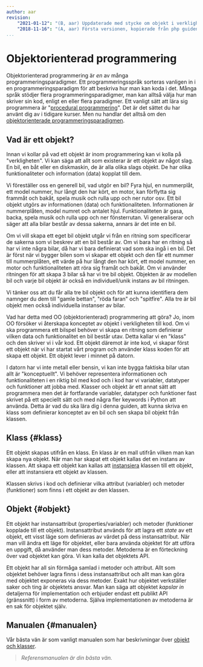 ```yaml
---
author: aar
revision:
    "2021-01-12": "(B, aar) Uppdaterade med stycke om objekt i verkligheten till programmering."
    "2018-11-16": "(A, aar) Första versionen, kopierade från php guiden och ändrat."
...
```


Objektorienterad programmering
==================================

Objektorienterad programmering är *en* av många programmeringsparadigmer. Ett programmeringsspråk sorteras vanligen in i en programmeringsparadigm för att beskriva hur man kan koda i det. Många språk stödjer flera programmeringsparadigmer, man kan alltså välja hur man skriver sin kod, enligt en eller flera paradigmer. Ett vanligt sätt att lära sig programmera är "[procedural programmering](https://en.wikipedia.org/wiki/Procedural_programming)". Det är det sättet du har använt dig av i tidigare kurser. Men nu handlar det alltså om den [objektorienterade programmeringsparadigmen](https://en.wikipedia.org/wiki/Object-oriented_programming).



## Vad är ett objekt?

Innan vi kollar på vad ett objekt är inom programmering kan vi kolla på "verkligheten". Vi kan säga att allt som existerar är ett objekt av något slag. En bil, en båt eller en diskmaskin, de är alla olika slags objekt. De har olika funktionaliteter och information (data) kopplat till dem.

Vi föreställer oss en generell bil, vad utgör en bil? Fyra hjul, en nummerplåt, ett model nummer, hur långt den har kört, en motor, kan förflytta sig frammåt och bakåt, spela musik och rulla upp och ner rutor osv. Ett bil objekt utgörs av informationen (data) och funktionaliteten. Informationen är nummerplåten, model numret och antalet hjul. Funktionaliteten är gasa, backa, spela musik och rulla upp och ner fönsterrutan. Vi generaliserar och säger att alla bilar består av dessa sakerna, annars är det inte en bil.

Om vi vill skapa ett eget bil objekt utgår vi från en ritning som specificerar de sakerna som vi beskrev att en bil består av. Om vi bara har en ritning så har vi inte några bilar, då har vi bara definierat vad som ska ingå i en bil. Det är först när vi bygger bilen som vi skapar ett objekt och den får ett nummer till nummerplåten, ett värde på hur långt den har kört, ett model nummer, en motor och funktionaliteten att röra sig framåt och bakåt. Om vi använder ritningen för att skapa 3 bilar så har vi tre bil objekt. Objekten är av modellen bil och varje bil objekt är också en individuell/unik instans av bil ritningen.

Vi tänker oss att du får alla tre bil objekt och för att kunna identifiera dem namnger du dem till "gamle bettan", "röda faran" och "spitfire". Alla tre är bil objekt men också individuella instanser av bilar.

Vad har detta med OO (objektorienterad) programmering att göra? Jo, inom OO försöker vi återskapa konceptet av objekt i verkligheten till kod. Om vi ska programmera ett bilspel behöver vi skapa en ritning som definierar vilken data och funktionalitet en bil består utav. Detta kallar vi en "klass" och den skriver vi i vår kod. Ett objekt däremot är inte kod, vi skapar först ett objekt när vi har startat vårt program och använder klass koden för att skapa ett objekt. Ett objekt lever i minnet på datorn.

I datorn har vi inte metall eller bensin, vi kan inte bygga faktiska bilar utan allt är "konceptuellt". Vi behöver representera informationen och funktionaliteten i en riktig bil med kod och i kod har vi variabler, datatyper och funktioner att jobba med. Klasser och objekt är ett annat sätt att programmera men det är fortfarande variabler, datatyper och funktioner fast skrivet på ett speciellt sätt och med några fler keywords i Python att använda. Detta är vad du ska lära dig i denna guiden, att kunna skriva en klass som definierar konceptet av en bil och sen skapa bil objekt från klassen.



Klass {#klass}
----------------------------------

Ett objekt skapas utifrån en klass. En klass är en mall utifrån vilken man kan skapa nya objekt. När man har skapat ett objekt kallas det en instans av klassen. Att skapa ett objekt kan kallas att [instansiera](http://en.wikipedia.org/wiki/Instance_(computer_science)) klassen till ett objekt, eller att instansiera ett objekt av klassen.

Klassen skrivs i kod och definierar vilka attribut (variabler) och metoder (funktioner) som finns i ett objekt av den klassen.



Objekt {#objekt}
----------------------------------

Ett objekt har instansattribut (properties/variabler) och metoder (funktioner kopplade till ett objekt). Instansattribut används för att lagra ett *state* av ett objekt, ett visst läge som definieras av värdet på dess instansattribut. När man vill ändra ett läge för objektet, eller bara använda objektet för att utföra en uppgift, då använder man dess metoder. Metoderna är en förteckning över vad objektet kan göra. Vi kan kalla det objektets API.

Ett objekt har all sin förmåga samlad i metoder och attribut. Allt som objektet behöver lagra finns i dess instansattribut och allt man kan göra med objektet exponeras via dess metoder. Exakt hur objektet verkställer saker och ting är objektets ansvar. Man kan säga att objektet *kapslar in* detaljerna för implementation och erbjuder endast ett publikt API (gränssnitt) i form av metoderna. Själva implementationen av metoderna är en sak för objektet själv. 



Manualen {#manualen}
----------------------------------

Vår bästa vän är som vanligt manualen som har beskrivningar över [objekt och klasser](https://docs.python.org/3/tutorial/classes.html).

> *Referensmanualen är din bästa vän.*
